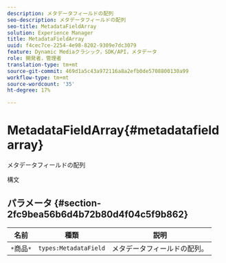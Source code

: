 ```yaml
---
description: メタデータフィールドの配列
seo-description: メタデータフィールドの配列
seo-title: MetadataFieldArray
solution: Experience Manager
title: MetadataFieldArray
uuid: f4cec7ce-2254-4e98-8202-9309e7dc3079
feature: Dynamic Mediaクラシック，SDK/API，メタデータ
role: 開発者，管理者
translation-type: tm+mt
source-git-commit: 469d1a5c43a972116a8a2efb0de5708800130a99
workflow-type: tm+mt
source-wordcount: '35'
ht-degree: 17%

---
```



# MetadataFieldArray{#metadatafieldarray}

メタデータフィールドの配列

構文

## パラメータ {#section-2fc9bea56b6d4b72b80d4f04c5f9b862}

| 名前 | 種類 | 説明 |
|---|---|---|
| `*`商品`*` | `types:MetadataField` | メタデータフィールドの配列。 |

